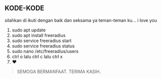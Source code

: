 ---
---
## KODE-KODE
silahkan di ikuti dengan baik dan seksama ya teman-teman ku... i love you
1. sudo apt update
2. sudo apt install freeradius
3. sudo service freeradius start
4. sudo service freeradius status
5. sudo nano /etc/freeradius/users
6. ctrl o lalu ctrl c lalu ctrl x
7. ❤️

> SEMOGA BERMANFAAT. TERIMA KASIH.

